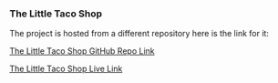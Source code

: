 ### The Little Taco Shop 
The project is hosted from a different repository here is the link for it: 

[The Little Taco Shop GitHub Repo Link](https://github.com/tenbite-daniel/little-taco-shop)

[The Little Taco Shop Live Link](https://tenbite-daniel.github.io/little-taco-shop/)
